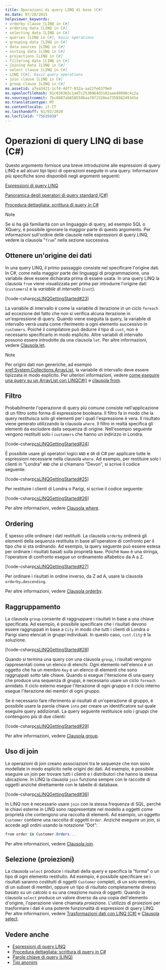 ```yaml
---
title: Operazioni di query LINQ di base (C#)
ms.date: 07/20/2015
helpviewer_keywords:
- orderby clause [LINQ in C#]
- ordering data [LINQ in C#]
- selecting data [LINQ in C#]
- queries [LINQ in C#], basic operations
- grouping data [LINQ in C#]
- data sources [LINQ in C#]
- sorting data [LINQ in C#]
- projections [LINQ in C#]
- filtering data [LINQ in C#]
- joining data [LINQ in C#]
- select clause [LINQ in C#]
- LINQ [C#], basic query operations
- join clause [LINQ in C#]
- group clause [LINQ in C#]
ms.assetid: a7ea3421-1cf4-4df7-832a-aa22fe6379e9
ms.openlocfilehash: 91c038303c1ad7c2530964d3102aae49090c4c2a
ms.sourcegitcommit: 7bc6887ab658550baa78f1520ea735838249345e
ms.translationtype: MT
ms.contentlocale: it-IT
ms.lasthandoff: 01/03/2020
ms.locfileid: "75635938"
---
```

# <a name="basic-linq-query-operations-c"></a>Operazioni di query LINQ di base (C#)
Questo argomento fornisce una breve introduzione alle espressioni di query LINQ e ad alcuni tipi tipici di operazioni eseguite in una query. Informazioni più specifiche sono disponibili negli argomenti seguenti:  
  
 [Espressioni di query LINQ](../../../linq/index.md)  
  
 [Panoramica degli operatori di query standard (C#)](./standard-query-operators-overview.md)  
  
 [Procedura dettagliata: scrittura di query in C#](./walkthrough-writing-queries-linq.md)  
  
> [!NOTE]
> Se si ha già familiarità con un linguaggio di query, ad esempio SQL o XQuery, è possibile ignorare la maggior parte di questo argomento. Per informazioni sull'ordine delle clausole nelle espressioni di query LINQ, vedere la clausola "`from`" nella sezione successiva.  
  
## <a name="obtaining-a-data-source"></a>Ottenere un'origine dei dati  
 In una query LINQ, il primo passaggio consiste nel specificare l'origine dati. In C#, come nella maggior parte dei linguaggi di programmazione, una variabile deve essere dichiarata prima di essere usata. In una query LINQ la clausola `from` viene visualizzata per prima per introdurre l'origine dati (`customers`) e la *variabile di intervallo* (`cust`).  
  
 [!code-csharp[csLINQGettingStarted#23](~/samples/snippets/csharp/VS_Snippets_VBCSharp/CsLINQGettingStarted/CS/Class1.cs#23)]  
  
 La variabile di intervallo è come la variabile di iterazione in un ciclo `foreach` ad eccezione del fatto che non si verifica alcuna iterazione in un'espressione di query. Quando viene eseguita la query, la variabile di intervallo verrà usata come riferimento a ogni elemento successivo in `customers`. Poiché il compilatore può dedurre il tipo di `cust`, non è necessario specificarlo in modo esplicito. Altre variabili di intervallo possono essere introdotte da una clausola `let`. Per altre informazioni, vedere [Clausola let](../../../language-reference/keywords/let-clause.md).  
  
> [!NOTE]
> Per origini dati non generiche, ad esempio <xref:System.Collections.ArrayList>, la variabile di intervallo deve essere tipizzata in modo esplicito. Per ulteriori informazioni, vedere [come eseguire una query su un ArrayList con LINQC#()](./how-to-query-an-arraylist-with-linq.md) e [clausola from](../../../language-reference/keywords/from-clause.md).  
  
## <a name="filtering"></a>Filtro  
 Probabilmente l'operazione di query più comune consiste nell'applicazione di un filtro sotto forma di espressione booleana. Il filtro fa in modo che la query restituisca solo gli elementi per i quali l'espressione è vera. Il risultato viene generato utilizzando la clausola `where`. Il filtro in realtà specifica gli elementi da escludere dalla sequenza di origine. Nell'esempio seguente vengono restituiti solo i `customers` che hanno un indirizzo in Londra.  
  
 [!code-csharp[csLINQGettingStarted#24](~/samples/snippets/csharp/VS_Snippets_VBCSharp/CsLINQGettingStarted/CS/Class1.cs#24)]  
  
 È possibile usare gli operatori logici `AND` e `OR` di C# per applicare tutte le espressioni necessarie nella clausola `where`. Ad esempio, per restituire solo i clienti in "Londra" `AND` che si chiamano "Devon", si scrive il codice seguente:  
  
 [!code-csharp[csLINQGettingStarted#25](~/samples/snippets/csharp/VS_Snippets_VBCSharp/CsLINQGettingStarted/CS/Class1.cs#25)]  
  
 Per restituire i clienti di Londra o Parigi, si scrive il codice seguente:  
  
 [!code-csharp[csLINQGettingStarted#26](~/samples/snippets/csharp/VS_Snippets_VBCSharp/CsLINQGettingStarted/CS/Class1.cs#26)]  
  
 Per altre informazioni, vedere [Clausola where](../../../language-reference/keywords/where-clause.md).  
  
## <a name="ordering"></a>Ordering  
 È spesso utile ordinare i dati restituiti. La clausola `orderby` ordinerà gli elementi della sequenza restituita in base all'operatore di confronto per il tipo che si sta ordinando. Ad esempio, la query seguente può essere estesa per ordinare i risultati basati sulla proprietà `Name`. Poiché `Name` è una stringa, l'operatore di confronto esegue un ordinamento alfabetico da A a Z.  
  
 [!code-csharp[csLINQGettingStarted#27](~/samples/snippets/csharp/VS_Snippets_VBCSharp/CsLINQGettingStarted/CS/Class1.cs#27)]  
  
 Per ordinare i risultati in ordine inverso, da Z ad A, usare la clausola `orderby…descending`.  
  
 Per altre informazioni, vedere [Clausola orderby](../../../language-reference/keywords/orderby-clause.md).  
  
## <a name="grouping"></a>Raggruppamento  
 La clausola `group` consente di raggruppare i risultati in base a una chiave specificata. Ad esempio, è possibile specificare che i risultati devono essere raggruppati in base a `City` in modo che tutti i clienti di Londra o Parigi siano elencati in gruppi individuali. In questo caso, `cust.City` è la soluzione.  
  
 [!code-csharp[csLINQGettingStarted#28](~/samples/snippets/csharp/VS_Snippets_VBCSharp/CsLINQGettingStarted/CS/Class1.cs#28)]  
  
 Quando si termina una query con una clausola `group`, i risultati vengono rappresentati come un elenco di elenchi. Ogni elemento nell'elenco è un oggetto che ha un membro `Key` e un elenco di elementi che sono raggruppati sotto tale chiave. Quando si esegue l'iterazione di una query che produce una sequenza di gruppi, è necessario usare un ciclo `foreach` annidato. Il ciclo esterno esegue l'iterazione di ogni gruppo e il ciclo interno esegue l'iterazione dei membri di ogni gruppo.  
  
 Se è necessario fare riferimento ai risultati di un'operazione di gruppo, è possibile usare la parola chiave `into` per creare un identificatore sul quale eseguire query addizionali. La query seguente restituisce solo i gruppi che contengono più di due clienti:  
  
 [!code-csharp[csLINQGettingStarted#29](~/samples/snippets/csharp/VS_Snippets_VBCSharp/CsLINQGettingStarted/CS/Class1.cs#29)]  
  
 Per altre informazioni, vedere [Clausola group](../../../language-reference/keywords/group-clause.md).  
  
## <a name="joining"></a>Uso di join  
 Le operazioni di join creano associazioni tra le sequenze che non sono modellate in modo esplicito nelle origini dei dati. Ad esempio, è possibile eseguire un join per trovare tutti i clienti e i distributori che hanno la stessa ubicazione. In LINQ la clausola `join` funziona sempre con le raccolte di oggetti anziché direttamente con le tabelle di database.  
  
 [!code-csharp[csLINQGettingStarted#36](~/samples/snippets/csharp/VS_Snippets_VBCSharp/CsLINQGettingStarted/CS/Class1.cs#36)]  
  
 In LINQ non è necessario usare `join` con la stessa frequenza di SQL, perché le chiavi esterne in LINQ sono rappresentate nel modello a oggetti come proprietà che contengono una raccolta di elementi. Ad esempio, un oggetto `Customer` contiene una raccolta di oggetti `Order`. Anziché eseguire un join, si accede agli ordini usando la notazione "Dot":  
  
```csharp
from order in Customer.Orders...  
```  
  
 Per altre informazioni, vedere [Clausola join](../../../language-reference/keywords/join-clause.md).  
  
## <a name="selecting-projections"></a>Selezione (proiezioni)  
 La clausola `select` produce i risultati della query e specifica la "forma" o un tipo di ogni elemento restituito. Ad esempio, è possibile specificare se i risultati saranno costituiti di oggetti `Customer` completi, di un solo membro, di un subset di membri, oppure un tipo di risultato completamente diverso basato su un calcolo o su una creazione nuova di oggetti. Quando la clausola `select` produce un valore diverso da una copia dell'elemento d'origine, l'operazione viene chiamata *proiezione*. L'utilizzo di proiezioni per trasformare i dati è una potente funzionalità di espressioni di query LINQ. Per altre informazioni, vedere [Trasformazioni dati con LINQ (C#)](./data-transformations-with-linq.md) e [Clausola select](../../../language-reference/keywords/select-clause.md).  
  
## <a name="see-also"></a>Vedere anche

- [Espressioni di query LINQ](../../../linq/index.md)
- [Procedura dettagliata: scrittura di query in C#](./walkthrough-writing-queries-linq.md)
- [Parole chiave di query (LINQ)](../../../language-reference/keywords/query-keywords.md)
- [Tipi anonimi](../../classes-and-structs/anonymous-types.md)
